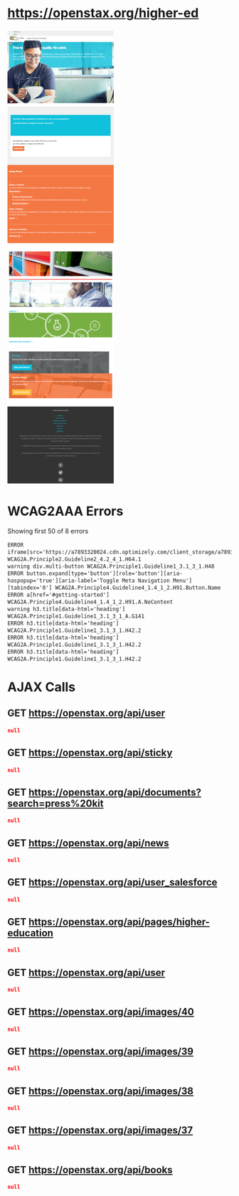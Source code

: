 # https://openstax.org/higher-ed

![image](./screenshots/openstax.org_higher-ed.png)

# WCAG2AAA Errors

Showing first 50 of 8 errors

```
ERROR iframe[src='https://a7893320024.cdn.optimizely.com/client_storage/a7893320024.html'] WCAG2A.Principle2.Guideline2_4.2_4_1.H64.1
warning div.multi-button WCAG2A.Principle1.Guideline1_3.1_3_1.H48
ERROR button.expand[type='button'][role='button'][aria-haspopup='true'][aria-label='Toggle Meta Navigation Menu'][tabindex='0'] WCAG2A.Principle4.Guideline4_1.4_1_2.H91.Button.Name
ERROR a[href='#getting-started'] WCAG2A.Principle4.Guideline4_1.4_1_2.H91.A.NoContent
warning h3.title[data-html='heading'] WCAG2A.Principle1.Guideline1_3.1_3_1_A.G141
ERROR h3.title[data-html='heading'] WCAG2A.Principle1.Guideline1_3.1_3_1.H42.2
ERROR h3.title[data-html='heading'] WCAG2A.Principle1.Guideline1_3.1_3_1.H42.2
ERROR h3.title[data-html='heading'] WCAG2A.Principle1.Guideline1_3.1_3_1.H42.2
```

# AJAX Calls

## GET https://openstax.org/api/user

```json
null
```

## GET https://openstax.org/api/sticky

```json
null
```

## GET https://openstax.org/api/documents?search=press%20kit

```json
null
```

## GET https://openstax.org/api/news

```json
null
```

## GET https://openstax.org/api/user_salesforce

```json
null
```

## GET https://openstax.org/api/pages/higher-education

```json
null
```

## GET https://openstax.org/api/user

```json
null
```

## GET https://openstax.org/api/images/40

```json
null
```

## GET https://openstax.org/api/images/39

```json
null
```

## GET https://openstax.org/api/images/38

```json
null
```

## GET https://openstax.org/api/images/37

```json
null
```

## GET https://openstax.org/api/books

```json
null
```


